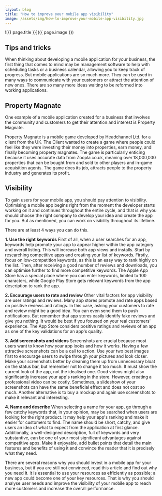 ```yaml
---
layout: blog
title: "How to improve your mobile app visibility"
image: /assets/img/how-to-improve-your-mobile-app-visibility.jpg
---
```

![{{ page.title }}]({{ page.image }})


## Tips and tricks
When thinking about developing a mobile application for your business, the first thing that comes to mind may be management software to help with scheduling tasks or a business calendar, allowing you to keep track of progress. But mobile applications are so much more. They can be used in many ways to communicate with your customers or attract the attention of new ones. There are so many more ideas waiting to be reformed into working applications.

## Property Magnate
One example of a mobile application created for a business that involves the community and customers to get their attention and interest is Property Magnate.

Property Magnate is a mobile game developed by Headchannel Ltd. for a client from the UK. The Client wanted to create a game where people could feel like they were investing their money into properties, earn money, and finally becoming property magnates. The game is particularly enticing because it uses accurate data from Zoopla.co.uk, meaning over 18,000,000 properties that can be bought from and sold to other players and in-game acquisition agents. The game does its job, attracts people to the property industry and generates its profit.

## Visibility
To gain users for your mobile app, you should pay attention to visibility. Optimising a mobile app begins right from the moment the developer starts working on it and continues throughout the entire cycle, and that is why you should choose the right company to develop your idea and create the app for you. But as mentioned, you can work on visibility throughout its lifetime.

There are at least 4 ways you can do this.

 **1. Use the right keywords**
First of all, when a user searches for an app, keywords help promote your app to appear higher within the app category and overall listing. This will increase both app views and installs. Start by researching competitive apps and creating your list of keywords. Firstly, focus on low-competition keywords, as this is an easy way to rank highly on the list. Then, after receiving a good number of reviews and downloads, you can optimise further to find more competitive keywords. The Apple App Store has a special place where you can enter keywords, limited to 100 characters, while Google Play Store gets relevant keywords from the app description to rank the app.

 **2. Encourage users to rate and review**
Other vital factors for app visibility are user ratings and reviews. Many app stores promote and rate apps based on positive reviews and ratings. In this case, asking your customers to rate and review might be a good idea. You can even send them to push notifications. But remember that app stores easily identify fake reviews and give you nothing. It would be best if you focused on your real customers' experience. The App Store considers positive ratings and reviews of an app as one of the key validations for an app's quality.

 **3. Add screenshots and videos**
Screenshots are crucial because most users want to know how your app looks and how it works. Having a few attractive screenshots can be a call to action. Use your two best images first to encourage users to swipe through your pictures and look closer. Make your screenshots better by cleaning them up from unnecessary bloat on the status bar, but remember not to change it too much. It must show the current look of the app, not the idealised one. Good videos might also significantly increase your app's ranking in the store. However, creating a professional video can be costly. Sometimes, a slideshow of your screenshots can have the same beneficial effect and does not cost so much. Another alternative is to buy a mockup and again use screenshots to make it relevant and interesting.

 **4. Name and describe**
When selecting a name for your app, go through a few catchy keywords that, in your opinion, may be searched when users are looking for the right product. It may help your app's ranking and make it easier for customers to find. The name should be short, catchy, and give users an idea of what to expect from the application at first glance. Additionally, a well-designed description, full of keywords and very substantive, can be one of your most significant advantages against competitive apps. Make it enjoyable, add bullet points that detail the main features and benefits of using it and convince the reader that it is precisely what they need.

There are several reasons why you should invest in a mobile app for your business, but if you are still not convinced, read this article and find out why you need it. It is essential to use your resources as efficiently as possible; a new app could become one of your key resources. That is why you should analyse user needs and improve the visibility of your mobile app to reach more customers and increase the overall performance.
